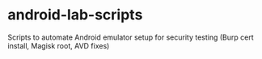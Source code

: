# android-lab-scripts
Scripts to automate Android emulator setup for security testing (Burp cert install, Magisk root, AVD fixes)
